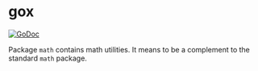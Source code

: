 # gox

[![GoDoc](https://godoc.org/github.com/icza/gox/mathx?status.svg)](https://godoc.org/github.com/icza/gox/mathx)

Package `math` contains math utilities.
It means to be a complement to the standard `math` package.
